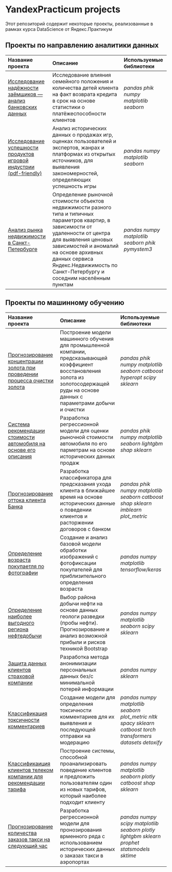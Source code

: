 # YandexPracticum projects

Этот репозиторий содержит некоторые проекты, реализованные в рамках курса DataScience от Яндекс.Практикум

## Проекты по направлению аналитики данных
| Название проекта | Описание | Используемые библиотеки | 
| :---------------------- | :---------------------- | :---------------------- |
| [Исследование надёжности заёмщиков — анализ банковских данных](Analytical-projects/credit_scoring.ipynb) | Исследование влияния семейного положения и количества детей клиента на факт возврата кредита в срок на основе статистики о платёжеспособности клиентов | *pandas* *phik* *numpy* *matplotlib* *seaborn* |
| [Исследование успешности продуктов игровой индустрии](Analytical-projects/game_industry.ipynb) [(pdf-friendly)](Analytical-projects/game_industry_pdf_friendly.ipynb)| Анализ исторических данных о продажах игр, оценках пользователей и экспертов, жанрах и платформах из открытых источников, для выявления закономерностей, определяющих успешность игры | *pandas* *numpy* *matplotlib* *seaborn* |
| [Анализ рынка недвижимости в Санкт-Петербурге](Analytical-projects/real_estate.ipynb) | Определение рыночной стоимости объектов недвижимости разного типа и типичных параметров квартир, в зависимости от удаленности от центра для выявления ценовых зависимостей и аномалий на основе архивных данных сервиса Яндекс.Недвижимость по Санкт-Петербургу и соседним населённым пунктам | *pandas* *numpy* *matplotlib* *seaborn* *phik* *pymystem3* |

## Проекты по машинному обучению
| Название проекта | Описание | Используемые библиотеки | 
| :---------------------- | :---------------------- | :---------------------- |
| [Прогнозирование концентрации золота при проведении процесса очистки золота](ML-projects/au_recovery_regression.ipynb) | Построение модели машинного обучения для промышленной компании, предсказывающей коэффициент восстановления золота из золотосодержащей руды на основе данных с параметрами добычи и очистки | *pandas* *phik* *numpy* *matplotlib* *seaborn* *catboost* *hyperopt* *scipy* *sklearn* |
| [Система рекомендации стоимости автомобиля на основе его описания](ML-projects/auto_price_regression.ipynb) | Разработка регрессионной модели для оценки рыночной стоимости автомобиля по его парметрам на основе исторических данных продаж | *pandas* *phik* *numpy* *matplotlib* *seaborn* *lightgbm* *shap* *sklearn* |
| [Прогнозирование оттока клиента Банка](ML-projects/beta_bank_churn.ipynb) | Разработка классификатора для предсказания ухода клиента в ближайшее время на основе исторических данные о поведении клиентов и расторжении договоров с банком | *pandas* *phik* *numpy* *matplotlib* *seaborn* *catboost* *shap* *sklearn* *imblearn* *plot_metric* |
| [Определение возраста покупаетля по фотографии](ML-projects/cv_age_regression.ipynb) | Создание и анализ базовой модели обработки изображений с фотофиксации покупателей для приблизительного определения возраста  | *pandas* *numpy* *matplotlib* *tensorflow/keras* |
| [Определение наиболее выгодного региона нефтедобычи](ML-projects/location_well_analysis.ipynb) | Выбор района добычи нефти на основе данных геологи разведки (пробы нефти). Прогнозирование и анализ возможной прибыли и рисков техникой Bootstrap | *pandas* *numpy* *matplotlib* *seaborn* *scipy* *sklearn* |
| [Защита данных клиентов страховой компании](ML-projects/matriix_transform.ipynb) | Разработка метода анонимизации персональных данных без/с минимальной потерей информации | *pandas* *numpy* *sklearn* |
| [Классификация токсичности комментариев](ML-projects/nlp_ml_toxic.ipynb) | Создание модели для определения токсичности комментариев для их выявления и последующей отправки на модерацию | *pandas* *numpy* *matplotlib* *seaborn* *plot_metric* *nltk* *spacy* *sklearn* *catboost* *torch* *transformers* *datasets* *detoxify* |
| [Классификаиция клиентов телеком компании для рекомендации тарифа](ML-projects/tariff_classification.ipynb) | Построение системы, способной проанализировать поведение клиентов и предложить пользователям один из новых тарифов, который наиболее подходит клиенту | *pandas* *numpy* *matplotlib* *seaborn* *plotly* *catboost* *shap* *sklearn* |
| [Прогнозирование количества заказов такси на следующий час](ML-projects/taxi_timeseries.ipynb) | Разработка регрессионной модели для пронозирования врменного ряда с использованием исторических данных о заказах такси в аэропортах | *pandas* *numpy* *scipy* *matplotlib* *seaborn* *plotly* *lightgbm* *sklearn* *prophet* *statsmodels* *sktime* |
